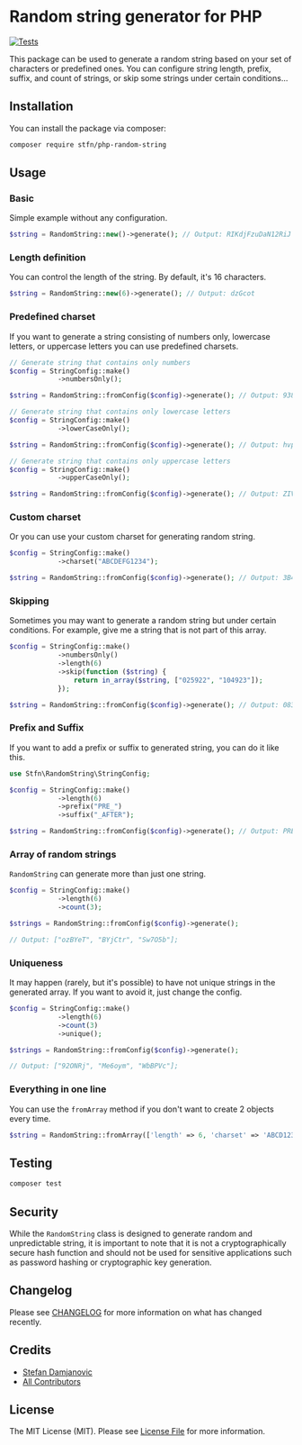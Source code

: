# Random string generator for PHP

[![Tests](https://img.shields.io/github/actions/workflow/status/stfndamjanovic/php-random-string/run-tests.yml?branch=main&label=tests&style=flat-square)](https://github.com/stfndamjanovic/php-random-string/actions/workflows/run-tests.yml)

This package can be used to generate a random string based on your set of characters or predefined ones. You can configure string length, prefix, suffix, and count of strings, or skip some strings under certain conditions...

## Installation

You can install the package via composer:

```bash
composer require stfn/php-random-string
```

## Usage

### Basic
Simple example without any configuration.

```php
$string = RandomString::new()->generate(); // Output: RIKdjFzuDaN12RiJ
```

### Length definition

You can control the length of the string. By default, it's 16 characters.

```php
$string = RandomString::new(6)->generate(); // Output: dzGcot
````

### Predefined charset

If you want to generate a string consisting of numbers only, lowercase letters, or uppercase letters you can use predefined charsets.

```php
// Generate string that contains only numbers
$config = StringConfig::make()
            ->numbersOnly();

$string = RandomString::fromConfig($config)->generate(); // Output: 9387406871490781

// Generate string that contains only lowercase letters
$config = StringConfig::make()
            ->lowerCaseOnly();

$string = RandomString::fromConfig($config)->generate(); // Output: hvphyfmgnvbbajve

// Generate string that contains only uppercase letters
$config = StringConfig::make()
            ->upperCaseOnly();

$string = RandomString::fromConfig($config)->generate(); // Output: ZIVSUDQHAMDNQAYV
```

### Custom charset

Or you can use your custom charset for generating random string.

```php
$config = StringConfig::make()
            ->charset("ABCDEFG1234");

$string = RandomString::fromConfig($config)->generate(); // Output: 3B41B32C2A12A3A1
```

### Skipping

Sometimes you may want to generate a random string but under certain conditions. 
For example, give me a string that is not part of this array.

```php
$config = StringConfig::make()
            ->numbersOnly()
            ->length(6)
            ->skip(function ($string) {
                return in_array($string, ["025922", "104923"]);
            });

$string = RandomString::fromConfig($config)->generate(); // Output: 083712
```

### Prefix and Suffix

If you want to add a prefix or suffix to generated string, you can do it like this.

```php
use Stfn\RandomString\StringConfig;

$config = StringConfig::make()
            ->length(6)
            ->prefix("PRE_")
            ->suffix("_AFTER");

$string = RandomString::fromConfig($config)->generate(); // Output: PRE_rkM7Jl_AFTER
```

### Array of random strings

`RandomString` can generate more than just one string.

```php
$config = StringConfig::make()
            ->length(6)
            ->count(3);

$strings = RandomString::fromConfig($config)->generate();

// Output: ["ozBYeT", "BYjCtr", "Sw7O5b"];
```

### Uniqueness

It may happen (rarely, but it's possible) to have not unique strings in the generated array. If you want to avoid it, just change the config.

```php
$config = StringConfig::make()
            ->length(6)
            ->count(3)
            ->unique();

$strings = RandomString::fromConfig($config)->generate();

// Output: ["92ONRj", "Me6oym", "WbBPVc"];
```

### Everything in one line

You can use the `fromArray` method if you don't want to create 2 objects every time.

```php
$string = RandomString::fromArray(['length' => 6, 'charset' => 'ABCD1234'])->generate(); // Output: CCDA1D
```

## Testing

```bash
composer test
```

## Security

While the `RandomString` class is designed to generate random and unpredictable string, it is important to note that it is not a cryptographically secure hash function and should not be used for sensitive applications such as password hashing or cryptographic key generation.

## Changelog

Please see [CHANGELOG](CHANGELOG.md) for more information on what has changed recently.

## Credits

- [Stefan Damjanovic](https://github.com/stfndamjanovic)
- [All Contributors](../../contributors)

## License

The MIT License (MIT). Please see [License File](LICENSE.md) for more information.

